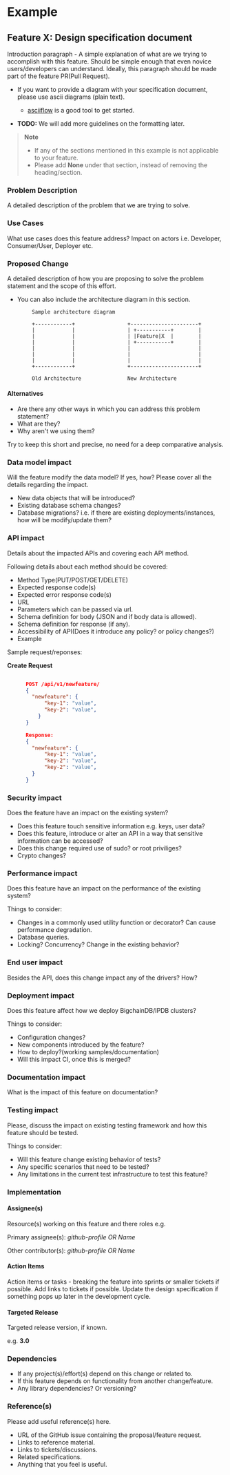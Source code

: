 # Example

## Feature X: Design specification document

Introduction paragraph - A simple explanation of what are we trying to accomplish with this feature.
Should be simple enough that even novice users/developers can understand. Ideally, this paragraph
should be made part of the feature PR(Pull Request).

  * If you want to provide a diagram with your specification document, please use
    ascii diagrams (plain text).
    
    * [asciiflow](http://asciiflow.com/) is a good tool to get started.

  * **TODO:** We will add more guidelines on the formatting later.

>  **Note**  
>  * If any of the sections mentioned in this example is not applicable to your feature.
>  * Please add **None** under that section, instead of removing the heading/section.

### Problem Description

A detailed description of the problem that we are trying to solve.

### Use Cases

What use cases does this feature address? Impact on actors i.e. Developer, Consumer/User, Deployer etc.

### Proposed Change

A detailed description of how you are proposing to solve the problem statement and the scope of this effort.

* You can also include the architecture diagram in this section.

```text
        Sample architecture diagram

        +------------+                 +----------------------+
        |            |                 | +-----------+        |
        |            |                 | |Feature|X  |        |
        |            |                 | +-----------+        |
        |            |                 |                      |
        |            |                 |                      |
        |            |                 |                      |
        +------------+                 +----------------------+

        Old Architecture               New Architecture
```

  


#### Alternatives

  * Are there any other ways in which you can address this problem statement? 
  * What are they?
  * Why aren't we using them?

Try to keep this short and precise, no need for a deep comparative analysis.

### Data model impact

Will the feature modify the data model? If yes, how? Please cover all the details regarding the impact.

  * New data objects that will be introduced?
  * Existing database schema changes?
  * Database migrations? i.e. if there are existing deployments/instances, how will be modify/update
    them?

### API impact


Details about the impacted APIs and covering each API method.

Following details about each method should be covered:
  * Method Type(PUT/POST/GET/DELETE)
  * Expected response code(s)
  * Expected error response code(s)
  * URL
  * Parameters which can be passed via url.
  * Schema definition for body (JSON and if body data is allowed).
  * Schema definition for response (if any).
  * Accessibility of API(Does it introduce any policy? or policy changes?)
  * Example

Sample request/reponses:

**Create Request**

```json

      POST /api/v1/newfeature/
      {
        "newfeature": {
            "key-1": "value",
            "key-2": "value",
          }
      }

      Response:
      {
        "newfeature": {
            "key-1": "value",
            "key-2": "value",
            "key-2": "value",
        }
      }
```


### Security impact

Does the feature have an impact on the existing system?

  * Does this feature touch sensitive information e.g. keys, user data?
  * Does this feature, introduce or alter an API in a way that sensitive information can be accessed?
  * Does this change required use of sudo? or root priviliges?
  * Crypto changes?


### Performance impact

Does this feature have an impact on the performance of the existing system?

Things to consider:

  * Changes in a commonly used utility function or decorator? Can cause performance degradation.
  * Database queries. 
  * Locking? Concurrency? Change in the existing behavior?

### End user impact

Besides the API, does this change impact any of the drivers? How?

### Deployment impact

Does this feature affect how we deploy BigchainDB/IPDB clusters? 

Things to consider:

  * Configuration changes?
  * New components introduced by the feature?
  * How to deploy?(working samples/documentation)
  * Will this impact CI, once this is merged? 

### Documentation impact

What is the impact of this feature on documentation? 

### Testing impact

Please, discuss the impact on existing testing framework and how this feature should be tested.

Things to consider:

  * Will this feature change existing behavior of tests?
  * Any specific scenarios that need to be tested?
  * Any limitations in the current test infrastructure to test this feature?

### Implementation

#### Assignee(s)

Resource(s) working on this feature and there roles e.g.

Primary assignee(s): *github-profile OR Name*

Other contributor(s): *github-profile OR Name*

#### Action Items

Action items or tasks - breaking the feature into sprints or smaller tickets if possible.
Add links to tickets if possible. Update the design specification if something pops up later
in the development cycle.

#### Targeted Release

Targeted release version, if known. 

e.g. **3.0**

### Dependencies

  * If any project(s)/effort(s) depend on this change or related to.
  * If this feature depends on functionality from another change/feature.
  * Any library dependencies? Or versioning?

### Reference(s)

Please add useful reference(s) here.

  * URL of the GitHub issue containing the proposal/feature request.
  * Links to reference material.
  * Links to tickets/discussions.
  * Related specifications.
  * Anything that you feel is useful.

